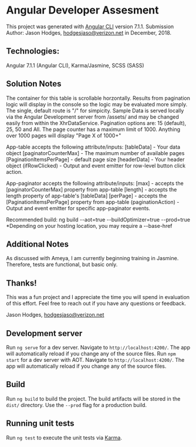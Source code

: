 # Angular Developer Assesment
This project was generated with [Angular CLI](https://github.com/angular/angular-cli) version 7.1.1.
Submission Author: Jason Hodges, hodgesjaso@verizon.net in December, 2018.

## Technologies:  
Angular 7.1.1 (Angular CLI), Karma/Jasmine, SCSS (SASS)

## Solution Notes
The container for this table is scrollable horzontally.
Results from pagination logic will display in the console so the logic may be evaluated more simply.
The single, default route is "/" for simpicity.
Sample Data is served locally via the Angular Development server from /assets/ and may be changed easily from within the XhrDataService. 
Pagination options are: 15 (default), 25, 50 and All.
The page counter has a maximum limit of 1000.  Anything over 1000 pages will display "Page X of 1000+"

App-table accepts the following attribute/inputs:
[tableData] - Your data object 
[paginatorCounterMax] -  The maximum number of available pages
[PaginationItemsPerPage] - default page size
[headerData] - Your header object
(ifRowClicked) - Output and event emitter for row-level button click action.

App-paginator accepts the following attribute/inputs:
[max] - accepts the [paginatorCounterMax] property from app-table
[length] - accepts the length property of app-table's [tableData]
[perPage] - accepts the [PaginationItemsPerPage] property from app-table
(paginationAction) - Output and event emitter for specific app-paginator events.

Recommended build:  ng build --aot=true --buildOptimizer=true --prod=true
*Depending on your hosting location, you may require a --base-href

## Additional Notes
As discussed with Ameya, I am currently beginning training in Jasmine.  Therefore, tests are functional, but basic only.

## Thanks!
This was a fun project and I appreciate the time you will spend in evaluation of this effort.  Feel free to reach out if you have any questions or feedback.

Jason Hodges, hodgesjaso@verizon.net


## Development server
Run `ng serve` for a dev server. Navigate to `http://localhost:4200/`. The app will automatically reload if you change any of the source files.
Run `npm start` for a dev server with AOT. Navigate to `http://localhost:4200/`. The app will automatically reload if you change any of the source files.

## Build
Run `ng build` to build the project. The build artifacts will be stored in the `dist/` directory. Use the `--prod` flag for a production build.

## Running unit tests
Run `ng test` to execute the unit tests via [Karma](https://karma-runner.github.io).


